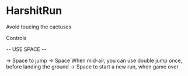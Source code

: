 # HarshitRun

Avoid toucing the cactuses

Controls

-- USE SPACE --

-> Space to jump
-> Space When mid-air, you can use double jump once, before landing the ground
-> Space to start a new run, when game over
